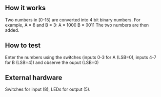 <!---

This file is used to generate your project datasheet. Please fill in the information below and delete any unused
sections.

You can also include images in this folder and reference them in the markdown. Each image must be less than
512 kb in size, and the combined size of all images must be less than 1 MB.
-->

## How it works

Two numbers in [0-15] are converted into 4 bit binary numbers. For example, A = 8 and B = 3:
A = 1000
B = 0011
The two numbers are then added.

## How to test

Enter the numbers using the switches (inputs 0-3 for A (LSB=0), inputs 4-7 for B (LSB=4)) and observe the ouput (LSB=0)

## External hardware

Switches for input (8), LEDs for output (5).
